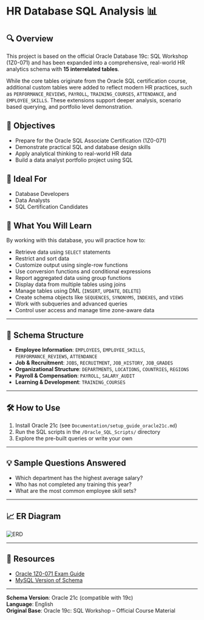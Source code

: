 # HR Database SQL Analysis 📊

## 🔍 Overview

This project is based on the official Oracle Database 19c: SQL Workshop (1Z0-071) and has been expanded into a comprehensive, real-world HR analytics schema with **15 interrelated tables**.

While the core tables originate from the Oracle SQL certification course, additional custom tables were added to reflect modern HR practices, such as `PERFORMANCE_REVIEWS`, `PAYROLL`, `TRAINING_COURSES`, `ATTENDANCE`, and `EMPLOYEE_SKILLS`. These extensions support deeper analysis, scenario based querying, and portfolio level demonstration.

## 🎯 Objectives
- Prepare for the Oracle SQL Associate Certification (1Z0-071)
- Demonstrate practical SQL and database design skills
- Apply analytical thinking to real-world HR data
- Build a data analyst portfolio project using SQL

## 👥 Ideal For
- Database Developers
- Data Analysts
- SQL Certification Candidates

## 🧠 What You Will Learn
By working with this database, you will practice how to:

- Retrieve data using `SELECT` statements
- Restrict and sort data
- Customize output using single-row functions
- Use conversion functions and conditional expressions
- Report aggregated data using group functions
- Display data from multiple tables using joins
- Manage tables using DML (`INSERT`, `UPDATE`, `DELETE`)
- Create schema objects like `SEQUENCES`, `SYNONYMS`, `INDEXES`, and `VIEWS`
- Work with subqueries and advanced queries
- Control user access and manage time zone-aware data

---

## 🧱 Schema Structure

- **Employee Information**: `EMPLOYEES`, `EMPLOYEE_SKILLS`, `PERFORMANCE_REVIEWS`, `ATTENDANCE`
- **Job & Recruitment**: `JOBS`, `RECRUITMENT`, `JOB_HISTORY`, `JOB_GRADES`
- **Organizational Structure**: `DEPARTMENTS`, `LOCATIONS`, `COUNTRIES`, `REGIONS`
- **Payroll & Compensation**: `PAYROLL`, `SALARY_AUDIT`
- **Learning & Development**: `TRAINING_COURSES`

---

## 🛠️ How to Use

1. Install Oracle 21c (see `Documentation/setup_guide_oracle21c.md`)
2. Run the SQL scripts in the `/Oracle_SQL_Scripts/` directory
3. Explore the pre-built queries or write your own

---

## 💡 Sample Questions Answered

- Which department has the highest average salary?
- Who has not completed any training this year?
- What are the most common employee skill sets?

---

## 📈 ER Diagram

![ERD](./ERD/HR_ER_Diagram.png)

---

## 🔗 Resources

- [Oracle 1Z0-071 Exam Guide](#)
- [MySQL Version of Schema](./MySQL_Scripts/)

---

**Schema Version**: Oracle 21c (compatible with 19c)  
**Language**: English  
**Original Base**: Oracle 19c: SQL Workshop – Official Course Material
